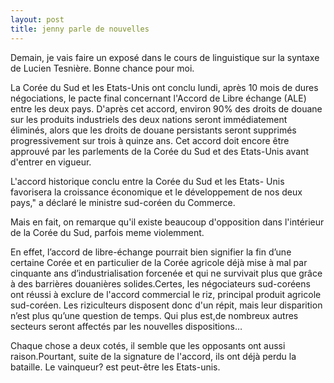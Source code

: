 ```yaml
---
layout: post
title: jenny parle de nouvelles
---
```


Demain, je vais faire un exposé dans le cours de linguistique sur la syntaxe de Lucien Tesnière. Bonne chance pour moi.

La Corée du Sud et les Etats-Unis  ont conclu lundi, après 10 mois de dures négociations, le pacte  final concernant l'Accord de Libre échange (ALE) entre les deux  pays.  D'après cet accord, environ 90% des droits de douane sur les  produits industriels des deux nations seront immédiatement  éliminés, alors que les droits de douane persistants seront  supprimés progressivement sur trois à quinze ans. Cet accord  doit encore être approuvé par les parlements de la Corée du Sud et des Etats-Unis avant d'entrer en vigueur.  

L'accord historique conclu entre la Corée du Sud et les Etats- Unis favorisera la croissance économique et le développement de  nos deux pays," a déclaré le ministre sud-coréen du Commerce.

Mais en fait, on remarque qu'il existe beaucoup d'opposition dans l'intérieur de la Corée du Sud, parfois meme violemment.

En effet, l’accord de libre-échange pourrait bien signifier la fin d’une certaine Corée et en particulier de la Corée agricole déjà mise à mal par cinquante ans d’industrialisation forcenée et qui ne survivait plus que grâce à des barrières douanières solides.Certes, les négociateurs sud-coréens ont réussi à exclure de l'accord commercial le riz, principal produit agricole sud-coréen. Les riziculteurs disposent donc d'un répit, mais leur disparition n’est plus qu’une question de temps. Qui plus est,de nombreux autres secteurs seront affectés par les nouvelles dispositions…

Chaque chose a deux cotés, il semble que les opposants ont aussi raison.Pourtant, suite de la signature de l'accord, ils ont déjà perdu la bataille. Le vainqueur? est peut-être les Etats-unis.
